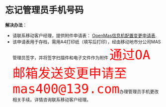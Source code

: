 # 忘记管理员手机号码

**解决办法**：   
* 请联系移动客户经理，提供附件申请表：  [OpenMas信息机配置变更申请表](../download/【附件2】OpenMas信息机配置变更申请表.docx).  
* 该申请表用于存档，需用A4打印纸（填写后打印），经由移动地市分公司MAS管理员签字，并将签字扫描件和电子文件作为附件
<font color=red size=14>`通过OA邮箱发送变更申请至mas400@139.com`</font>办理管理员手机更改相关手续。详情咨询联系移动客户经理。

